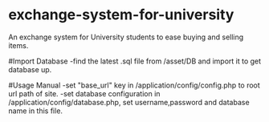 # exchange-system-for-university
An exchange system for University students to ease buying and selling items.

#Import Database
-find the latest .sql file from /asset/DB and import it to get database up.

#Usage Manual
-set "base_url" key in /application/config/config.php to root url path of site.
-set database configuration in /application/config/database.php, set username,password and database name in this file.

